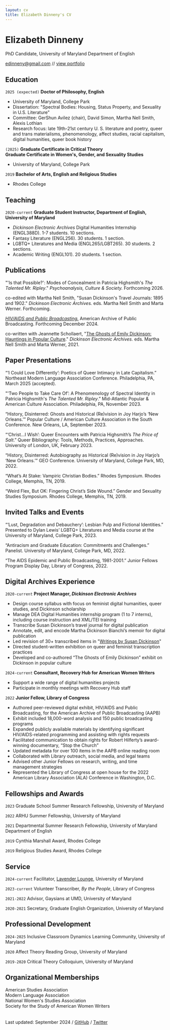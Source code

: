 ```yaml
---
layout: cv
title: Elizabeth Dinneny's CV
---
```

# Elizabeth Dinneny
PhD Candidate, University of Maryland Department of English


<div id="webaddress">
<a href="mailto:edinneny@gmail.com">edinneny@gmail.com</a> // 
<a href="/portfolio">view portfolio</a>

</div>


## Education

`2025 (expected)`
__Doctor of Philosophy, English__
- University of Maryland, College Park
- Dissertation: "Spectral Bodies: Housing, Status Property, and Sexuality in U.S. Literature"
- Committee: GerShun Avilez (chair), David Simon, Martha Nell Smith, Alexis Lothian
- Research focus: late 19th-21st century U. S. literature and poetry, queer and trans materialisms, phenomenology, affect studies, racial capitalism, digital humanities, queer book history

`(2025)`
__Graduate Certificate in Critical Theory__  
__Graduate Certificate in Women's, Gender, and Sexuality Studies__

- University of Maryland, College Park

`2019`
__Bachelor of Arts, English and Religious Studies__

- Rhodes College

## Teaching
`2020-current`
__Graduate Student Instructor, Department of English, University of Maryland__
- *Dickinson Electronic Archives* Digital Humanities Internship (ENGL388D). 1-7 students. 10 sections.
- Fantasy Literature (ENGL256). 30 students. 1 section.
- LGBTQ+ Literatures and Media (ENGL265/LGBT265). 30 students. 2 sections.
- Academic Writing (ENGL101). 20 students. 1 section.

## Publications
<p class="hangingindent">"'Is that Possible?': Modes of Concealment in Patricia Highsmith's <em>The Talented Mr. Ripley</em>." <em>Psychoanalysis, Culture & Society.</em> Forthcoming 2026.</p>

<p class="hangingindent">co-edited with Martha Nell Smith, "Susan Dickinson's Travel Journals: 1895 and 1902." <em>Dickinson Electronic Archives.</em> eds. Martha Nell Smith and Marta Werner. Forthcoming. </p>

<p class="hangingindent"> <em><a href="https://americanarchive.org/exhibits/hiv-aids-and-public-broadcasting">HIV/AIDS and Public Broadcasting.</a></em> American Archive of Public Broadcasting. Forthcoming December 2024.</p>

<p class="hangingindent">co-written with Jeannette Schollaert, "<a href="https://www.emilydickinson.org/ghosts-of-emily-dickinson-hauntings-in-popular-culture">The Ghosts of Emily Dickinson: Hauntings in Popular Culture</a>." <em>Dickinson Electronic Archives.</em> eds. Martha Nell Smith and Marta Werner, 2021.</p>

## Paper Presentations
<p class="hangingindent">“‘I Could Love Differently’: Poetics of Queer Intimacy in Late Capitalism.” Northeast Modern Language Association Conference. Philadelphia, PA, March 2025 (accepted). </p>

<p class="hangingindent">"'Two People to Take Care Of’: A Phenomenology of Spectral Identity in Patricia Highsmith's <em>The Talented Mr. Ripley</em>.” Mid-Atlantic Popular & American Culture Association. Philadelphia, PA, November 2023. </p>

<p class="hangingindent">“History, Disinterred: Ghosts and Historical (Re)vision in Joy Harjo’s ‘New Orleans.’” Popular Culture / American Culture Association in the South Conference. New Orleans, LA, September 2023.</p>
  
<p class="hangingindent">“‘Christ…I Wish’: Queer Encounters with Patricia Highsmith’s <em>The Price of Salt</em>.” Queer Bibliography: Tools, Methods, Practices, Approaches. University of London, UK, February 2023. </p>

<p class="hangingindent">“History, Disinterred: Autobiography as Historical (Re)vision in Joy Harjo’s ‘New Orleans.’” GEO Conference. University of Maryland, College Park, MD, 2022. </p>

<p class="hangingindent">“What’s At Stake: Vampiric Christian Bodies.” Rhodes Symposium. Rhodes College, Memphis, TN, 2019.</p>

<p class="hangingindent">“Weird Flex, But OK: Fingering Christ’s Side Wound.” Gender and Sexuality Studies Symposium. Rhodes College, Memphis, TN, 2019. </p>

## Invited Talks and Events
<p class="hangingindent">“‘Lust, Degradation and Debauchery’: Lesbian Pulp and Fictional Identities.” Presented to Dylan Lewis’ LGBTQ+ Literatures and Media course at the University of Maryland, College Park, 2023.</p>

<p class="hangingindent">“Antiracism and Graduate Education: Commitments and Challenges.” Panelist. University of Maryland, College Park, MD, 2022. </p>


<p class="hangingindent">“The AIDS Epidemic and Public Broadcasting, 1981-2001.” Junior Fellows Program Display Day, Library of Congress, 2022. </p>


## Digital Archives Experience

`2020-current`
__Project Manager, *Dickinson Electronic Archives*__ 
<ul class="a"> 
<li>Design course syllabus with focus on feminist digital humanities, queer studies, and Dickinson scholarship</li>  
<li>Manage DEA Digital Humanities internship program (1 to 7 interns), including course instruction and XML/TEI training</li>    
<li>Transcribe Susan Dickinson’s travel journal for digital publication</li>  
<li>Annotate, edit, and encode Martha Dickinson Bianchi’s memoir for digital publication</li>  
<li>Led revision of 30+ transcribed items in "<a href="https://www.emilydickinson.org/writings-by-susan-dickinson">Writings by Susan Dickinson</a>"</li>   
<li>Directed student-written exhibition on queer and feminist transcription practices</li>  
<li>Developed and co-authored “The Ghosts of Emily Dickinson” exhibit on Dickinson in popular culture</li>  
</ul>


`2024-current`
__Consultant, Recovery Hub for American Women Writers__
<ul class="a">
<li>Support a wide range of digital humanities projects</li>
<li>Participate in monthly meetings with Recovery Hub staff</li>
</ul>



`2022`
__Junior Fellow, Library of Congress__
<ul class="a">
<li>Authored peer-reviewed digital exhibit, HIV/AIDS and Public Broadcasting, for the American Archive of Public Broadcasting (AAPB)</li>
<li>Exhibit included 18,000-word analysis and 150 public broadcasting programs</li> 
<li>Expanded publicly available materials by identifying significant HIV/AIDS-related programming and assisting with rights requests</li>
<li>Facilitated communication to obtain rights for Robert Hilferty’s award-winning documentary, “Stop the Church”</li>
<li>Updated metadata for over 100 items in the AAPB online reading room</li>
<li>Collaborated with Library outreach, social media, and legal teams</li>
<li>Advised other Junior Fellows on research, writing, and time management strategies</li>
<li>Represented the Library of Congress at open house for the 2022 American Library Association (ALA) Conference in Washington, D.C.</li>
</ul> 


## Fellowships and Awards

`2023`
Graduate School Summer Research Fellowship, University of Maryland

`2022`
ARHU Summer Fellowship, University of Maryland

`2021`
Departmental Summer Research Fellowship, University of Maryland Department of English

`2019`
Cynthia Marshall Award, Rhodes College

`2019`
Religious Studies Award, Rhodes College

## Service
`2024-current`
Facilitator, <a href="https://www.instagram.com/umdlavenderlounge/">Lavender Lounge</a>, University of Maryland

`2023-current`
Volunteer Transcriber, *By the People*, Library of Congress

`2021-2022`
Advisor, Gaysians at UMD, University of Maryland

`2020-2021`
Secretary, Graduate English Organization, University of Maryland

## Professional Development
`2024-2025`
Inclusive Classroom Dynamics Learning Community, University of Maryland

`2020`
Affect Theory Reading Group, University of Maryland

`2019-2020`
Critical Theory Colloquium, University of Maryland

## Organizational Memberships
American Studies Association  
Modern Language Association  
National Women's Studies Association  
Society for the Study of American Women Writers  
\
\
Last updated: September 2024   /  [GitHub](https://github.com/eliz-abeth)  /  [Twitter](https://x.com/elizdin)


